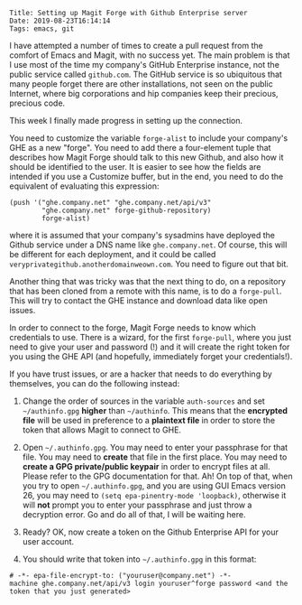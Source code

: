     Title: Setting up Magit Forge with Github Enterprise server
    Date: 2019-08-23T16:14:14
    Tags: emacs, git


I have attempted a number of times to create a pull request from the comfort of
Emacs and Magit, with no success yet. The main problem is that I use most of the
time my company's GitHub Enterprise instance, not the public service called
`github.com`. The GitHub service is so ubiquitous that many people forget there
are other installations, not seen on the public Internet, where big corporations
and hip companies keep their precious, precious code.

This week I finally made progress in setting up the connection.

<!-- more -->

You need to customize the variable `forge-alist` to include your company's GHE
as a new "forge". You need to add there a four-element tuple that describes how
Magit Forge should talk to this new Github, and also how it should be identified
to the user. It is easier to see how the fields are intended if you use a
Customize buffer, but in the end, you need to do the equivalent of evaluating
this expression:

```emacs-lisp
(push '("ghe.company.net" "ghe.company.net/api/v3"
        "ghe.company.net" forge-github-repository)
        forge-alist)
```

where it is assumed that your company's sysadmins have deployed the Github
service under a DNS name like `ghe.company.net`. Of course, this will be
different for each deployment, and it could be called
`veryprivategithub.anotherdomainweown.com`. You need to figure out that bit.

Another thing that was tricky was that the next thing to do, on a repository
that has been cloned from a remote with this name, is to do a `forge-pull`. This
will try to contact the GHE instance and download data like open issues.

In order to connect to the forge, Magit Forge needs to know which credentials to
use. There is a wizard, for the first `forge-pull`, where you just need to give
your user and password (!) and it will create the right token for you using the
GHE API (and hopefully, immediately forget your credentials!).

If you have trust issues, or are a hacker that needs to do everything by
themselves, you can do the following instead:

1. Change the order of sources in the variable `auth-sources` and set
   `~/authinfo.gpg` **higher** than `~/authinfo`. This means that the
   **encrypted file** will be used in preference to a **plaintext file** in
   order to store the token that allows Magit to connect to GHE.
   
2. Open `~/.authinfo.gpg`. You may need to enter your passphrase for that file.
   You may need to **create** that file in the first place. You may need to
   **create a GPG private/public keypair** in order to encrypt files at all.
   Please refer to the GPG documentation for that. Ah! On top of that, when you
   try to open `~/.authinfo.gpg`, and you are using GUI Emacs version 26, you
   may need to `(setq epa-pinentry-mode 'loopback)`, otherwise it will **not**
   prompt you to enter your passphrase and just throw a decryption error. Go and
   do all of that, I will be waiting here.
   
3. Ready? OK, now create a token on the Github Enterprise API for your user account.

4. You should write that token into `~/.authinfo.gpg` in this format:

```
# -*- epa-file-encrypt-to: ("youruser@company.net") -*-
machine ghe.company.net/api/v3 login youruser^forge password <and the token that you just generated>
```
